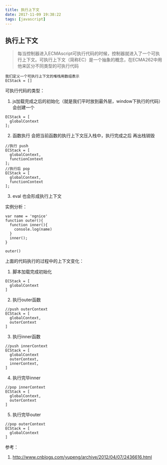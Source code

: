 ```yaml
---
title: 执行上下文
date: 2017-11-09 19:38:22
tags: [javascript]
---
```


## 执行上下文

> 每当控制器进入ECMAscript可执行代码的时候，控制器就进入了一个可执行上下文。可执行上下文（简称EC）是一个抽象的概念，在ECMA262中用他来区分不同类型的可执行代码
```
我们定义一个可执行上下文的堆栈用数组表示
ECStack = []
```
可执行代码的类型：
1. js加载完成之后的初始化（就是我们平时放到最外层，window下执行的代码）会创建一个
```
ECStack = [
  globalContext
];
```
2. 函数执行 会把当前函数的执行上下文压入栈中，执行完成之后 再出栈销毁
```
//执行 push
ECStack = [
  globalContext,
  functionContext
];
//执行后 pop
ECStack = [
  globalContext,
  functionContext
];
```
3. eval 也会形成执行上下文


实例分析：

```
var name = 'ngnice'
function outer(){
  function inner(){
    console.log(name)
  }
  inner();
}

outer()
```
上面的代码执行的过程中的上下文变化：
1. 脚本加载完成初始化
```
ECStack = [
  globalContext
]
```
2. 执行outer函数
```
//push outerContext
ECStack = [
  globalContext,
  outerContext
]
```
3. 执行inner函数
```
//push innerContext
ECStack = [
  globalContext
  outerContext,
  innerContext,
]
```
4. 执行完毕inner
```
//pop innerContext
ECStack = [
  globalContext,
  outerContext
]
```
5. 执行完毕outer
```
//pop outerContext
ECStack = [
  globalContext
]
```
参考：
1. http://www.cnblogs.com/yupeng/archive/2012/04/07/2436616.html
